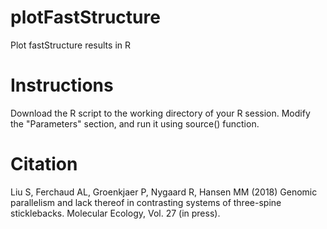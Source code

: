 # plotFastStructure
Plot fastStructure results in R

# Instructions
Download the R script to the working directory of your R session. Modify the "Parameters" section, and run it using source() function.

# Citation
Liu S, Ferchaud AL, Groenkjaer P, Nygaard R, Hansen MM (2018) Genomic parallelism and lack thereof in contrasting systems of three-spine sticklebacks. Molecular Ecology, Vol. 27 (in press).
